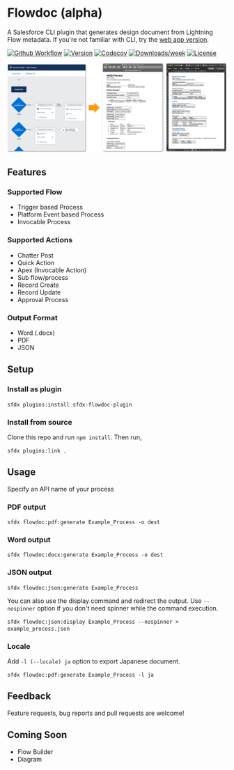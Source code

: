# Flowdoc (alpha)

A Salesforce CLI plugin that generates design document from Lightning Flow metadata. If you're not familiar with CLI, try the [web app version](https://flowdoc.herokuapp.com/).

[![Github Workflow](https://github.com/shunkosa/sfdx-flowdoc-plugin/workflows/unit%20test/badge.svg?branch=master)](https://github.com/shunkosa/sfdx-flowdoc-plugin/actions?query=workflow%3A%22unit%20test%22)
[![Version](https://img.shields.io/npm/v/sfdx-flowdoc-plugin.svg)](https://npmjs.org/package/sfdx-flowdoc-plugin)
[![Codecov](https://codecov.io/gh/shunkosa/sfdx-flowdoc-plugin/branch/master/graph/badge.svg)](https://codecov.io/gh/shunkosa/sfdx-flowdoc-plugin)
[![Downloads/week](https://img.shields.io/npm/dw/sfdx-flowdoc-plugin.svg)](https://npmjs.org/package/sfdx-flowdoc-plugin)
[![License](https://img.shields.io/npm/l/sfdx-flowdoc-plugin.svg)](https://github.com/shunkosa/sfdx-flowdoc-plugin/blob/master/package.json)

![](img/screenshot.png)

## Features

### Supported Flow

-   Trigger based Process
-   Platform Event based Process
-   Invocable Process

### Supported Actions

-   Chatter Post
-   Quick Action
-   Apex (Invocable Action)
-   Sub flow/process
-   Record Create
-   Record Update
-   Approval Process

### Output Format

-   Word (.docx)
-   PDF
-   JSON

## Setup

### Install as plugin

```
sfdx plugins:install sfdx-flowdoc-plugin
```

### Install from source

Clone this repo and run `npm install`. Then run,

```
sfdx plugins:link .
```

## Usage

Specify an API name of your process

### PDF output

```
sfdx flowdoc:pdf:generate Example_Process -o dest
```

### Word output

```
sfdx flowdoc:docx:generate Example_Process -o dest
```

### JSON output

```
sfdx flowdoc:json:generate Example_Process
```

You can also use the display command and redirect the output. Use `--nospinner` option if you don't need spinner while the command execution.

```
sfdx flowdoc:json:display Example_Process --nospinner > example_process.json
```

### Locale

Add `-l (--locale) ja` option to export Japanese document.

```
sfdx flowdoc:pdf:generate Example_Process -l ja
```

## Feedback

Feature requests, bug reports and pull requests are welcome!

## Coming Soon

-   Flow Builder
-   Diagram
